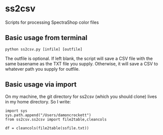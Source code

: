 # ss2csv
Scripts for processing SpectraShop color files

## Basic usage from terminal

``python ss2csv.py [infile] [outfile]``

The outfile is optional. If left blank, the script will save a CSV file with the same basename as the TXT file you supply. Otherwise, it will save a CSV to whatever path you supply for outfile.

## Basic usage via import

On my machine, the git directory for ss2csv (which you should clone) lives in my home directory. So I write:

```
import sys
sys.path.append("/Users/damoncrockett")
from ss2csv.ss2csv import file2table,cleancols

df = cleancols(file2table(ssfile.txt))
```
